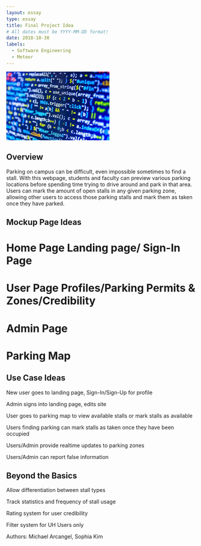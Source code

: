 ```yaml
---
layout: essay
type: essay
title: Final Project Idea
# All dates must be YYYY-MM-DD format!
date: 2018-10-30
labels:
  - Software Engineering
  - Meteor
---
```


<img class="ui tiny left circular floated image" src="../images/code.jpg">

## Overview
Parking on campus can be difficult, even impossible sometimes to find a stall. With this webpage, students and faculty can preview various parking locations before spending time trying to drive around and park in that area. Users can mark the amount of open stalls in any given parking zone, allowing other users to access those parking stalls and mark them as taken once they have parked.

## Mockup Page Ideas
# Home Page Landing page/ Sign-In Page
# User Page Profiles/Parking Permits & Zones/Credibility
# Admin Page
# Parking Map

## Use Case Ideas
New user goes to landing page, Sign-In/Sign-Up for profile

Admin signs into landing page, edits site

User goes to parking map to view available stalls or mark stalls as available

Users finding parking can mark stalls as taken once they have been occupied

Users/Admin provide realtime updates to parking zones

Users/Admin can report false information

## Beyond the Basics
Allow differentiation between stall types

Track statistics and frequency of stall usage

Rating system for user credibility

Filter system for UH Users only

Authors: Michael Arcangel, Sophia Kim
